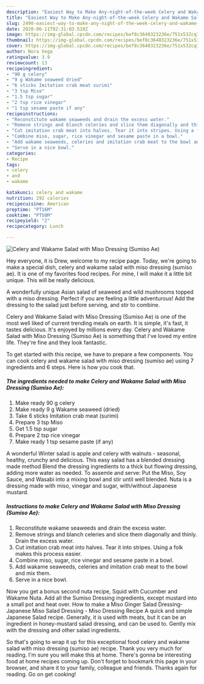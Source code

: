 ```yaml
---
description: "Easiest Way to Make Any-night-of-the-week Celery and Wakame Salad with Miso Dressing (Sumiso Ae)"
title: "Easiest Way to Make Any-night-of-the-week Celery and Wakame Salad with Miso Dressing (Sumiso Ae)"
slug: 2490-easiest-way-to-make-any-night-of-the-week-celery-and-wakame-salad-with-miso-dressing-sumiso-ae
date: 2020-06-11T02:31:03.510Z
image: https://img-global.cpcdn.com/recipes/bef8c3640323236e/751x532cq70/celery-and-wakame-salad-with-miso-dressing-sumiso-ae-recipe-main-photo.jpg
thumbnail: https://img-global.cpcdn.com/recipes/bef8c3640323236e/751x532cq70/celery-and-wakame-salad-with-miso-dressing-sumiso-ae-recipe-main-photo.jpg
cover: https://img-global.cpcdn.com/recipes/bef8c3640323236e/751x532cq70/celery-and-wakame-salad-with-miso-dressing-sumiso-ae-recipe-main-photo.jpg
author: Nora Vega
ratingvalue: 3.9
reviewcount: 13
recipeingredient:
- "90 g celery"
- "9 g Wakame seaweed dried"
- "6 sticks Imitation crab meat surimi"
- "3 tsp Miso"
- "1.5 tsp sugar"
- "2 tsp rice vinegar"
- "1 tsp sesame paste if any"
recipeinstructions:
- "Reconstitute wakame seaweeds and drain the excess water."
- "Remove strings and blanch celeries and slice them diagonally and thinly. Drain the excess water."
- "Cut imitation crab meat into halves. Tear it into stripes. Using a folk makes this process easier."
- "Combine miso, sugar, rice vinegar and sesame paste in a bowl."
- "Add wakame seaweeds, celeries and imitation crab meat to the bowl and mix them."
- "Serve in a nice bowl."
categories:
- Recipe
tags:
- celery
- and
- wakame

katakunci: celery and wakame 
nutrition: 292 calories
recipecuisine: American
preptime: "PT16M"
cooktime: "PT50M"
recipeyield: "2"
recipecategory: Lunch

---
```



![Celery and Wakame Salad with Miso Dressing (Sumiso Ae)](https://img-global.cpcdn.com/recipes/bef8c3640323236e/751x532cq70/celery-and-wakame-salad-with-miso-dressing-sumiso-ae-recipe-main-photo.jpg)

Hey everyone, it is Drew, welcome to my recipe page. Today, we're going to make a special dish, celery and wakame salad with miso dressing (sumiso ae). It is one of my favorites food recipes. For mine, I will make it a little bit unique. This will be really delicious.

A wonderfully unique Asian salad of seaweed and wild mushrooms topped with a miso dressing. Perfect if you are feeling a little adventurous! Add the dressing to the salad just before serving, and stir to combine.

Celery and Wakame Salad with Miso Dressing (Sumiso Ae) is one of the most well liked of current trending meals on earth. It is simple, it's fast, it tastes delicious. It's enjoyed by millions every day. Celery and Wakame Salad with Miso Dressing (Sumiso Ae) is something that I've loved my entire life. They're fine and they look fantastic.


To get started with this recipe, we have to prepare a few components. You can cook celery and wakame salad with miso dressing (sumiso ae) using 7 ingredients and 6 steps. Here is how you cook that.

<!--inarticleads1-->

##### The ingredients needed to make Celery and Wakame Salad with Miso Dressing (Sumiso Ae):

1. Make ready 90 g celery
1. Make ready 9 g Wakame seaweed (dried)
1. Take 6 sticks Imitation crab meat (surimi)
1. Prepare 3 tsp Miso
1. Get 1.5 tsp sugar
1. Prepare 2 tsp rice vinegar
1. Make ready 1 tsp sesame paste (if any)


A wonderful Winter salad is apple and celery with walnuts - seasonal, healthy, crunchy and delicious. This easy salad has a blended dressing made method Blend the dressing ingredients to a thick but flowing dressing, adding more water as needed. To assemle and serve: Put the Miso, Soy Sauce, and Wasabi into a mixing bowl and stir until well blended. Nuta is a dressing made with miso, vinegar and sugar, with/without Japanese mustard. 

<!--inarticleads2-->

##### Instructions to make Celery and Wakame Salad with Miso Dressing (Sumiso Ae):

1. Reconstitute wakame seaweeds and drain the excess water.
1. Remove strings and blanch celeries and slice them diagonally and thinly. Drain the excess water.
1. Cut imitation crab meat into halves. Tear it into stripes. Using a folk makes this process easier.
1. Combine miso, sugar, rice vinegar and sesame paste in a bowl.
1. Add wakame seaweeds, celeries and imitation crab meat to the bowl and mix them.
1. Serve in a nice bowl.


Now you get a bonus second nuta recipe, Squid with Cucumber and Wakame Nuta. Add all the Sumiso Dressing ingredients, except mustard into a small pot and heat over. How to make a Miso Ginger Salad Dressing- Japanese Miso Salad Dressing - Miso Dressing Recipe A quick and simple Japanese Salad recipe. Generally, it is used with meats, but it can be an ingredient in honey-mustard salad dressing, and can be used to. Gently mix with the dressing and other salad ingredients. 

So that's going to wrap it up for this exceptional food celery and wakame salad with miso dressing (sumiso ae) recipe. Thank you very much for reading. I'm sure you will make this at home. There's gonna be interesting food at home recipes coming up. Don't forget to bookmark this page in your browser, and share it to your family, colleague and friends. Thanks again for reading. Go on get cooking!
